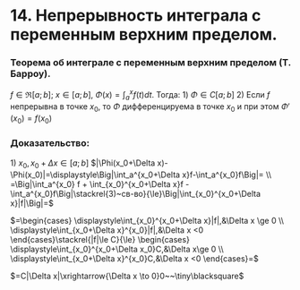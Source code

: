 # 14. Непрерывность интеграла с переменным верхним пределом.

### Теорема об интеграле с переменным верхним пределом (Т. Барроу).
$f\in\Re[a;b];~x\in[a;b],~\Phi(x)=\displaystyle\int_a^xf(t)dt$. Тогда:
$1)~\Phi\in C[a;b]$
$2)~$Если $f$ непрерывна в точке $x_0$, то $\Phi$ дифференцируема в точке $x_0$ и при этом $\Phi'(x_0)=f(x_0)$

### Доказательство:
$1)~x_0,x_0+\Delta x\in [a;b]$
$|\Phi(x_0+\Delta x)-\Phi(x_0)|=\displaystyle\Big|\int_a^{x_0+\Delta x}f-\int_a^{x_0}f\Big|=
\\
=\Big|\int_a^{x_0} f + \int_{x_0}^{x_0+\Delta x}f -\int_a^{x_0}f\Big|\stackrel{3)~св-во}{\le}\Big|\int_{x_0}^{x_0+\Delta x}|f|\Big|=$

$=\begin{cases}
\displaystyle\int_{x_0}^{x_0+\Delta x}|f|,&\Delta x \ge 0
\\
\displaystyle\int_{x_0+\Delta x}^{x_0}|f|,&\Delta x <0
\end{cases}\stackrel{|f|\le C}{\le}
\begin{cases}
\displaystyle\int_{x_0}^{x_0+\Delta x_0}C,&\Delta x\ge 0
\\
\displaystyle\int_{x_0+\Delta x}^{x_0}C,&\Delta x <0
\end{cases}=$

$=C|\Delta x|\xrightarrow{\Delta x \to 0}0~~\tiny\blacksquare$
